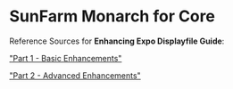 # SunFarm Monarch for Core
Reference Sources for **Enhancing Expo Displayfile Guide**:


["Part 1 - Basic Enhancements"](https://github.com/ASNA/SunFarm/blob/master/Enhancing%20Expo%20Displayfile%20Guide%20Part%201.pdf)


["Part 2 - Advanced Enhancements"](https://github.com/ASNA/SunFarm/blob/master/Enhancing%20Expo%20Displayfile%20Guide%20Part%202.pdf)
